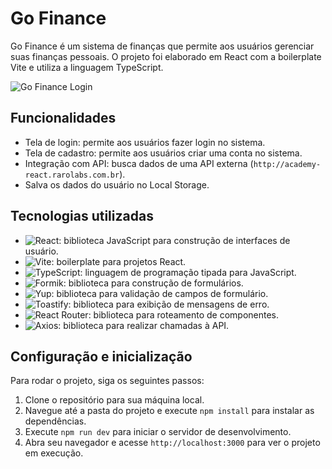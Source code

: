 # Go Finance

Go Finance é um sistema de finanças que permite aos usuários gerenciar suas finanças pessoais. O projeto foi elaborado em React com a boilerplate Vite e utiliza a linguagem TypeScript.

![Go Finance Login](https://raw.gitlabusercontent.com/vinicius.beritica/go-finance/main/public/images/login.JPG)

## Funcionalidades

- Tela de login: permite aos usuários fazer login no sistema.
- Tela de cadastro: permite aos usuários criar uma conta no sistema.
- Integração com API: busca dados de uma API externa (`http://academy-react.rarolabs.com.br`).
- Salva os dados do usuário no Local Storage.

## Tecnologias utilizadas

- ![React](https://img.shields.io/badge/-React-61DAFB?logo=react&logoColor=white): biblioteca JavaScript para construção de interfaces de usuário.
- ![Vite](https://img.shields.io/badge/-Vite-646CFF?logo=vite&logoColor=white): boilerplate para projetos React.
- ![TypeScript](https://img.shields.io/badge/-TypeScript-3178C6?logo=typescript&logoColor=white): linguagem de programação tipada para JavaScript.
- ![Formik](https://img.shields.io/badge/-Formik-F2C94C): biblioteca para construção de formulários.
- ![Yup](https://img.shields.io/badge/-Yup-6B4FBB): biblioteca para validação de campos de formulário.
- ![Toastify](https://img.shields.io/badge/-Toastify-FDB813): biblioteca para exibição de mensagens de erro.
- ![React Router](https://img.shields.io/badge/-React_Router-CA4245?logo=react-router&logoColor=white): biblioteca para roteamento de componentes.
- ![Axios](https://img.shields.io/badge/-Axios-5A29E4): biblioteca para realizar chamadas à API.

## Configuração e inicialização

Para rodar o projeto, siga os seguintes passos:

1. Clone o repositório para sua máquina local.
2. Navegue até a pasta do projeto e execute `npm install` para instalar as dependências.
3. Execute `npm run dev` para iniciar o servidor de desenvolvimento.
4. Abra seu navegador e acesse `http://localhost:3000` para ver o projeto em execução.
